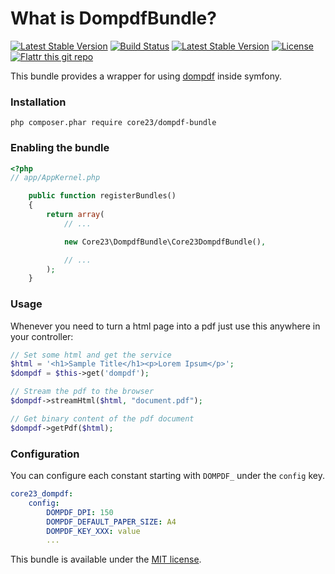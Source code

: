 What is DompdfBundle?
=============================
[![Latest Stable Version](http://img.shields.io/packagist/v/core23/dompdf-bundle.svg)](https://packagist.org/packages/core23/dompdf-bundle)
[![Build Status](http://img.shields.io/travis/core23/DompdfBundle.svg)](http://travis-ci.org/core23/DompdfBundle)
[![Latest Stable Version](https://poser.pugx.org/core23/dompdf-bundle/v/stable.png)](https://packagist.org/packages/core23/dompdf-bundle)
[![License](http://img.shields.io/packagist/l/core23/dompdf-bundle.svg)](https://packagist.org/packages/core23/dompdf-bundle)
[![Flattr this git repo](http://api.flattr.com/button/flattr-badge-large.png)](https://flattr.com/submit/auto?user_id=core23&url=https%3A%2F%2Fgithub.com%2Fcore23%2FDompdfBundle&title=DompdfBundle&tags=github&category=software)

This bundle provides a wrapper for using [dompdf] inside symfony.

### Installation

```
php composer.phar require core23/dompdf-bundle
```

### Enabling the bundle

```php
<?php
// app/AppKernel.php

	public function registerBundles()
	{
		return array(
			// ...

			new Core23\DompdfBundle\Core23DompdfBundle(),

			// ...
		);
	}
```

### Usage

Whenever you need to turn a html page into a pdf just use this anywhere in your controller:

```php
// Set some html and get the service
$html = '<h1>Sample Title</h1><p>Lorem Ipsum</p>';
$dompdf = $this->get('dompdf');

// Stream the pdf to the browser
$dompdf->streamHtml($html, "document.pdf");

// Get binary content of the pdf document
$dompdf->getPdf($html);
```

### Configuration

You can configure each constant starting with ``DOMPDF_`` under the ``config`` key.

```yaml
core23_dompdf:
	config:
		DOMPDF_DPI: 150
		DOMPDF_DEFAULT_PAPER_SIZE: A4
		DOMPDF_KEY_XXX: value
		...
```

This bundle is available under the [MIT license](LICENSE.md).

[dompdf]: https://github.com/dompdf/dompdf
